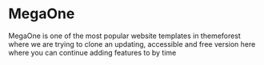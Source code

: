 # MegaOne
MegaOne is one of the most popular website templates in themeforest where we are trying to clone an updating, accessible and free version here where you can continue adding features to by time
